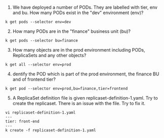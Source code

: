 1. We have deployed a number of PODs. They are labelled with tier, env and bu. How many PODs exist in the "dev" environment (env)?
```
k get pods --selector env=dev
```
2. How many PODs are in the "finance" business unit (bu)?
```
k get pods --selector bu=finance
```
3. How many objects are in the prod environment including PODs, ReplicaSets and any other objects?
```
k get all --selector env=prod
```
4. dentify the POD which is part of the prod environment, the finance BU and of frontend tier?
```
k get pod --selector env=prod,bu=finance,tier=frontend
```
5. A ReplicaSet definition file is given replicaset-definition-1.yaml. Try to create the replicaset. There is an issue with the file. Try to fix it.
```
vi replicaset-definition-1.yaml
---
tier: front-end
---
k create -f replicaset-definition-1.yaml
```